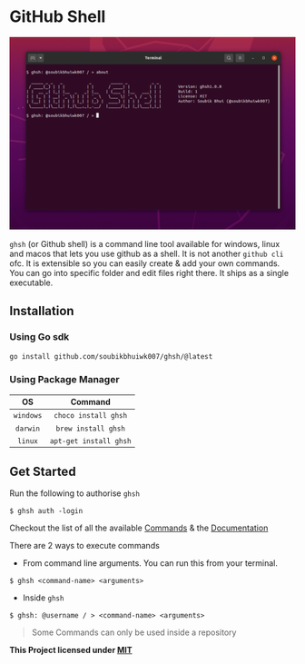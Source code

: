 # GitHub Shell

<img alt="about" src="docs/images/about.png">

`ghsh` (or Github shell) is a command line tool available for windows, linux and macos that lets you use github as a shell. It is not another `github cli` ofc. It is extensible so you can easily create & add your own commands. You can go into specific folder and edit files right there. It ships as a single executable.

## Installation

### Using Go sdk

```shell
go install github.com/soubikbhuiwk007/ghsh/@latest
```

### Using Package Manager

|OS|Command|
|:-:|:----:|
|`windows`|`choco install ghsh`|
|`darwin`|`brew install ghsh`|
|`linux`|`apt-get install ghsh`|

## Get Started
Run the following to authorise `ghsh`
```shell
$ ghsh auth -login
```

Checkout the list of all the available [Commands](docs/COMMANDS.md) & the [Documentation](docs/README.md)

There are 2 ways to execute commands

* From command line arguments. You can run this from your terminal.

```shell
$ ghsh <command-name> <arguments>
```

* Inside `ghsh`

```
$ ghsh: @username / > <command-name> <arguments>
```

> Some Commands can only be used inside a repository

**This Project licensed under [MIT](./LICENSE)**
